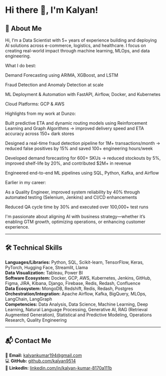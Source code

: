 # Hi there 👋, I'm Kalyan!

## 🚀 About Me  
Hi, I’m a Data Scientist with 5+ years of experience building and deploying AI solutions across e-commerce, logistics, and healthcare. I focus on creating real-world impact through machine learning, MLOps, and data engineering.

What I do best:

Demand Forecasting using ARIMA, XGBoost, and LSTM

Fraud Detection and Anomaly Detection at scale

ML Deployment & Automation with FastAPI, Airflow, Docker, and Kubernetes

Cloud Platforms: GCP & AWS

Highlights from my work at Dunzo:

Built predictive ETA and dynamic routing models using Reinforcement Learning and Graph Algorithms → improved delivery speed and ETA accuracy across 150+ dark stores

Designed a real-time fraud detection pipeline for 1M+ transactions/month → reduced false positives by 15% and saved 100+ engineering hours/week

Developed demand forecasting for 600+ SKUs → reduced stockouts by 5%, improved shelf-life by 20%, and contributed $2M+ in revenue

Engineered end-to-end ML pipelines using SQL, Python, Kafka, and Airflow

Earlier in my career:

As a Quality Engineer, improved system reliability by 40% through automated testing (Selenium, Jenkins) and CI/CD enhancements

Reduced QA cycle time by 30% and executed over 100,000+ test runs

I'm passionate about aligning AI with business strategy—whether it’s enabling GTM growth, optimizing operations, or enhancing customer experience.

---

## 🛠 Technical Skills  
**Languages/Libraries:** Python, SQL, Scikit-learn, TensorFlow, Keras, PyTorch, Hugging Face, Streamlit, Llama  
**Data Visualization:** Tableau, Power BI  
**Software Ecosystem:** Docker, GCP, AWS, Kubernetes, Jenkins, GitHub, Figma, JIRA, Kibana, Django, Firebase, Redis, Redash, Confluence  
**Data Ecosystem:** MongoDB, Redshift, Redis, Redash, Postgres  
**Orchestration/Integration:** Apache Airflow, Kafka, BigQuery, MLOps, LangChain, LangGraph  
**Competencies:** Data Analysis, Data Science, Machine Learning, Deep Learning, Natural Language Processing, Generative AI, RAG (Retrieval Augmented Generation), Statistical and Predictive Modeling, Operations Research, Quality Engineering  

---

## 📬 Contact Me  
📧 **Email:** [kalyankumar194@gmail.com](mailto:kalyankumar194@gmail.com)  
💻 **GitHub:** [github.com/kalyan9514](https://github.com/kalyan9514)  
🔗 **LinkedIn:** [linkedin.com/in/kalyan-kumar-8170a111b](https://www.linkedin.com/in/kalyan-kumar-8170a111b/)  

<!--
**kalyan9514/kalyan9514** is a ✨ _special_ ✨ repository because its `README.md` (this file) appears on your GitHub profile.

Here are some ideas to get you started:

- 🔭 I’m currently working on ...
- 🌱 I’m currently learning ...
- 👯 I’m looking to collaborate on ...
- 🤔 I’m looking for help with ...
- 💬 Ask me about ...
- 📫 How to reach me: ...
- 😄 Pronouns: ...
- ⚡ Fun fact: ...
-->
